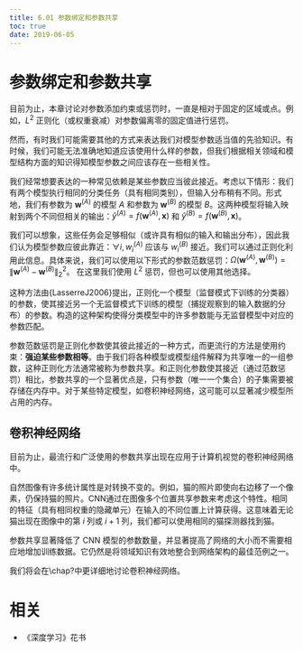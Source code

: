 ```yaml
---
title: 6.01 参数绑定和参数共享
toc: true
date: 2019-06-05
---
```


# 参数绑定和参数共享

目前为止，本章讨论对参数添加约束或惩罚时，一直是相对于固定的区域或点。例如，$L^2$ 正则化（或权重衰减）对参数偏离零的固定值进行惩罚。

然而，有时我们可能需要其他的方式来表达我们对模型参数适当值的先验知识。有时候，我们可能无法准确地知道应该使用什么样的参数，但我们根据相关领域和模型结构方面的知识得知模型参数之间应该存在一些相关性。

我们经常想要表达的一种常见依赖是某些参数应当彼此接近。考虑以下情形：我们有两个模型执行相同的分类任务（具有相同类别），但输入分布稍有不同。形式地，我们有参数为 $\boldsymbol w^{(A)}$ 的模型 $A$ 和参数为 $\boldsymbol w^{(B)}$ 的模型 $B$。这两种模型将输入映射到两个不同但相关的输出：$\hat y^{(A)} = f(\boldsymbol w^{(A)}, \boldsymbol x)$ 和 $\hat y^{(B)} = f(\boldsymbol w^{(B)}, \boldsymbol x)$。

我们可以想象，这些任务会足够相似（或许具有相似的输入和输出分布），因此我们认为模型参数应彼此靠近：$\forall i, w_i^{(A)}$ 应该与 $w_i^{(B)}$ 接近。我们可以通过正则化利用此信息。具体来说，我们可以使用以下形式的参数范数惩罚：$\Omega(\boldsymbol w^{(A)}, \boldsymbol w^{(B)}) = \|{\boldsymbol w^{(A)}-\boldsymbol w^{(B)}}\|_2^2$。
在这里我们使用 $L^2$ 惩罚，但也可以使用其他选择。

这种方法由{LasserreJ2006}提出，正则化一个模型（监督模式下训练的分类器）的参数，使其接近另一个无监督模式下训练的模型（捕捉观察到的输入数据的分布）的参数。构造的这种架构使得分类模型中的许多参数能与无监督模型中对应的参数匹配。

参数范数惩罚是正则化参数使其彼此接近的一种方式，而更流行的方法是使用约束：**强迫某些参数相等**。由于我们将各种模型或模型组件解释为共享唯一的一组参数，这种正则化方法通常被称为参数共享。和正则化参数使其接近（通过范数惩罚）相比，参数共享的一个显著优点是，只有参数（唯一一个集合）的子集需要被存储在内存中。对于某些特定模型，如卷积神经网络，这可能可以显著减少模型所占用的内存。




## 卷积神经网络

目前为止，最流行和广泛使用的参数共享出现在应用于计算机视觉的卷积神经网络中。

自然图像有许多统计属性是对转换不变的。例如，猫的照片即使向右边移了一个像素，仍保持猫的照片。CNN通过在图像多个位置共享参数来考虑这个特性。相同的特征（具有相同权重的隐藏单元）在输入的不同位置上计算获得。这意味着无论猫出现在图像中的第 $i$ 列或 $i + 1$ 列，我们都可以使用相同的猫探测器找到猫。

参数共享显著降低了 CNN 模型的参数数量，并显著提高了网络的大小而不需要相应地增加训练数据。它仍然是将领域知识有效地整合到网络架构的最佳范例之一。

我们将会在\chap?中更详细地讨论卷积神经网络。


# 相关

- 《深度学习》花书
